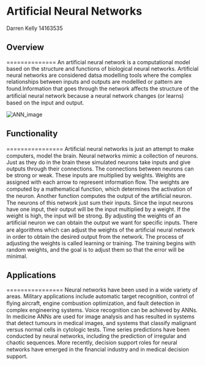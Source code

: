 Artificial Neural Networks
==================

Darren Kelly 14163535

## Overview
==============
An artificial neural network is a computational model based on the structure and functions of biological neural networks. Artificial 
neural networks are considered datsa modelling tools where the complex relationships between inputs and outputs are modellled or pattern 
are found.Information that goes through the network aﬀects the structure of the artiﬁcial neural network because a neural network 
changes (or learns) based on the input and output.

![ANN_image](https://github.com/ULStats/MA4128Assessment-2018/blob/master/ANN_Image.jpg)

## Functionality
================
Artiﬁcial neural networks is just an attempt to make computers, model the brain. Neural networks mimic a collection of neurons. Just 
as they do in the brain these simulated neurons take inputs and give outputs through their connections. The connections between neurons 
can be strong or weak. These inputs are multiplied by weights. Weights are assigned with each arrow to represent information ﬂow. The 
weights are computed by a mathematical function, which determines the activation of the neuron. Another function computes the output of 
the artiﬁcial neuron. The neurons of this network just sum their inputs. Since the input neurons have one input, their output will be 
the input multiplied by a weight. If the weight is high, the input will be strong. By adjusting the weights of an artiﬁcial neuron we
can obtain the output we want for speciﬁc inputs. There are algorithms which can adjust the weights of the artiﬁcial neural network
in order to obtain the desired output from the network. The process of adjusting the weights is called learning or training. The 
training begins with random weights, and the goal is to adjust them so that the error will be minimal.

## Applications
================
Neural networks have been used in a wide variety of areas. Military applications include automatic target recognition, control of
ﬂying aircraft, engine combustion optimization, and fault detection in complex engineering systems. Voice recognition can be achieved by 
ANNs. In medicine ANNs are used for image analysis and has resulted in systems that detect tumours in medical images, and systems that 
classify malignant versus normal cells in cytologic tests. Time series predictions have been conducted by neural networks, including the
prediction of irregular and chaotic sequences. More recently, decision support roles for neural networks have emerged in the ﬁnancial 
industry and in medical decision support.
